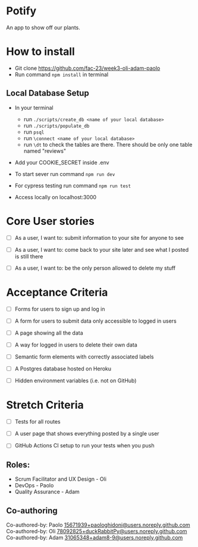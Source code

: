 # Potify

An app to show off our plants.

# How to install

- Git clone https://github.com/fac-23/week3-oli-adam-paolo
- Run command `npm install` in terminal

## Local Database Setup

- In your terminal 
  - run ` ./scripts/create_db <name of your local database> `
  - run ` ./scripts/populate_db `
  - run ` psql `
  - run ` \connect <name of your local database> `
  - run ` \dt ` to check the tables are there. There should be only one table named "reviews"

- Add your COOKIE_SECRET inside .env  
- To start sever run command `npm run dev`
- For cypress testing run command `npm run test`
- Access locally on localhost:3000

# Core User stories

- [ ] As a user, I want to: submit information to your site for anyone to see
- [ ] As a user, I want to: come back to your site later and see what I posted is still there
- [ ] As a user, I want to: be the only person allowed to delete my stuff


# Acceptance Criteria

- [ ] Forms for users to sign up and log in
- [ ] A form for users to submit data only accessible to logged in users
- [ ] A page showing all the data
- [ ] A way for logged in users to delete their own data
- [ ] Semantic form elements with correctly associated labels
- [ ] A Postgres database hosted on Heroku
- [ ] Hidden environment variables (i.e. not on GitHub) 


# Stretch Criteria

- [ ] Tests for all routes
- [ ] A user page that shows everything posted by a single user
- [ ] GitHub Actions CI setup to run your tests when you push


## Roles:

- Scrum Facilitator and UX Design - Oli
- DevOps - Paolo
- Quality Assurance - Adam

## Co-authoring


Co-authored-by: Paolo <15671939+paologhidoni@users.noreply.github.com>
Co-authored-by: Oli <78092825+duckRabbitPy@users.noreply.github.com>
Co-authored-by: Adam <31065348+adam8-9@users.noreply.github.com> 

